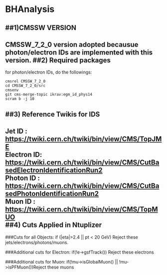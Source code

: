 # BHAnalysis
##1)CMSSW VERSION
-------------
CMSSW_7_2_0 version adopted becausue photon/electron IDs are implemented with this version.
##2) Required packages 
-----------------
for photon/electron IDs, do the followings:
```
cmsrel CMSSW_7_2_0
cd CMSSW_7_2_0/src
cmsenv
git cms-merge-topic ikrav:egm_id_phys14
scram b -j 10  
```
##3) Reference Twikis for IDS
---------------------------
Jet ID     : https://twiki.cern.ch/twiki/bin/view/CMS/TopJME  
Electron ID: https://twiki.cern.ch/twiki/bin/view/CMS/CutBasedElectronIdentificationRun2  
Photon ID  : https://twiki.cern.ch/twiki/bin/view/CMS/CutBasedPhotonIdentificationRun2  
Muon ID    : https://twiki.cern.ch/twiki/bin/view/CMS/TopMUO  
##4) Cuts Applied in Ntuplizer
-----------------------
###Cuts for all Objects:
if (|eta|>2.4 || pt < 20 GeV) Reject these jets/electrons/photons/muons.

###Additional cuts for Electron:
if(!e->gsfTrack()) Reject these electrons

###Additional cuts for Muon:
if(!mu->isGlobalMuon() || !mu->isPFMuon())Reject these muons

